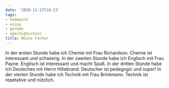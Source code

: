```yaml
---
date: '2020-11-23T18:23'
tags:
- homework
- essay
- german
- age/highschool
title: Meine Facher
---
```


In der ersten Stunde habe ich Chemie mit Frau Richardson. Chemie ist
interessant und schwierig. In der zweiten Stunde habe ich Englisch mit
Frau Payne. Englisch ist interessant und macht Spaß. In der dritten
Stunde habe ich Deutsches mit Herrn Hillebrand. Deutscher ist pedagogic
und super! In der vierten Stunde habe ich Technik mit Frau Brinkmann.
Technik ist repetative und nützlich.
